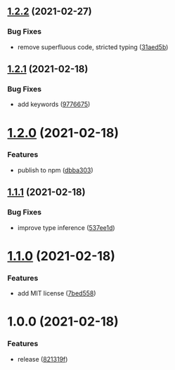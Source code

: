 ## [1.2.2](https://github.com/martinstark/throttle-ts/compare/v1.2.1...v1.2.2) (2021-02-27)


### Bug Fixes

* remove superfluous code, stricted typing ([31aed5b](https://github.com/martinstark/throttle-ts/commit/31aed5ba67f9e6abd631fe1c5da276b57e4c90ec))

## [1.2.1](https://github.com/martinstark/throttle-ts/compare/v1.2.0...v1.2.1) (2021-02-18)


### Bug Fixes

* add keywords ([9776675](https://github.com/martinstark/throttle-ts/commit/9776675ae55674a4298f8e64e568600a4a8de989))

# [1.2.0](https://github.com/martinstark/throttle-ts/compare/v1.1.1...v1.2.0) (2021-02-18)


### Features

* publish to npm ([dbba303](https://github.com/martinstark/throttle-ts/commit/dbba303f7352a96042f5a61d5373fbfc2f835480))

## [1.1.1](https://github.com/martinstark/throttle-ts/compare/v1.1.0...v1.1.1) (2021-02-18)


### Bug Fixes

* improve type inference ([537ee1d](https://github.com/martinstark/throttle-ts/commit/537ee1d31e991162d8e38b119cbab16a63c01dcb))

# [1.1.0](https://github.com/martinstark/throttle-ts/compare/v1.0.0...v1.1.0) (2021-02-18)


### Features

* add MIT license ([7bed558](https://github.com/martinstark/throttle-ts/commit/7bed5582265b23d732c2b971ca828f0a5180b80d))

# 1.0.0 (2021-02-18)


### Features

* release ([821319f](https://github.com/martinstark/throttle-ts/commit/821319f5e5a40353db14e875158abb11538c280c))
